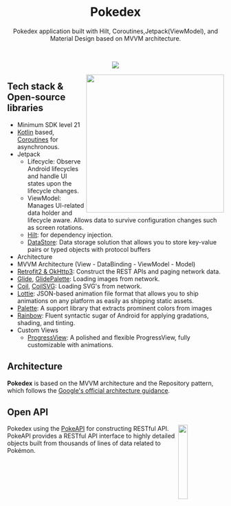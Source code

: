 <h1 align="center">Pokedex</h1>

<p align="center">  
Pokedex application built with Hilt, Coroutines,Jetpack(ViewModel), and Material Design based on MVVM architecture.
</p>
</br>

<p align="center">
<img src="/mockups/pokedex.jpg"/>
</p>

<img src="/mockups/pokeapp_showcase_gif.gif" align="right" width="320"/>

## Tech stack & Open-source libraries
- Minimum SDK level 21
- [Kotlin](https://kotlinlang.org/) based, [Coroutines](https://github.com/Kotlin/kotlinx.coroutines) for asynchronous.
- Jetpack
  - Lifecycle: Observe Android lifecycles and handle UI states upon the lifecycle changes.
  - ViewModel: Manages UI-related data holder and lifecycle aware. Allows data to survive configuration changes such as screen rotations.
  - [Hilt](https://dagger.dev/hilt/): for dependency injection.
  - [DataStore](https://developer.android.com/topic/libraries/architecture/datastore): Data storage solution that allows you to store key-value pairs or typed objects with protocol buffers
- Architecture
- MVVM Architecture (View - DataBinding - ViewModel - Model)
- [Retrofit2 & OkHttp3](https://github.com/square/retrofit): Construct the REST APIs and paging network data.
- [Glide](https://github.com/bumptech/glide), [GlidePalette](https://github.com/florent37/GlidePalette): Loading images from network.
- [Coil](https://coil-kt.github.io/coil), [CoilSVG](https://coil-kt.github.io/coil/svgs/): Loading SVG's from network.
- [Lottie](https://github.com/airbnb/lottie-android): JSON-based animation file format that allows you to ship animations on any platform as easily as shipping static assets.
- [Palette](https://developer.android.com/develop/ui/views/graphics/palette-colors): A support library that extracts prominent colors from images
- [Rainbow](https://github.com/skydoves/rainbow): Fluent syntactic sugar of Android for applying gradations, shading, and tinting.
- Custom Views
  - [ProgressView](https://github.com/skydoves/progressview): A polished and flexible ProgressView, fully customizable with animations.
## Architecture
**Pokedex** is based on the MVVM architecture and the Repository pattern, which follows the [Google's official architecture guidance](https://developer.android.com/topic/architecture).

## Open API

<img src="https://user-images.githubusercontent.com/24237865/83422649-d1b1d980-a464-11ea-8c91-a24fdf89cd6b.png" align="right" width="21%"/>

Pokedex using the [PokeAPI](https://pokeapi.co/docs/v2) for constructing RESTful API.<br>
PokeAPI provides a RESTful API interface to highly detailed objects built from thousands of lines of data related to Pokémon.
